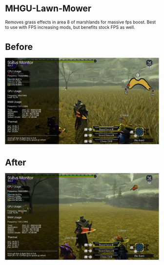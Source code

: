 # MHGU-Lawn-Mower
Removes grass effects in area 8 of marshlands for massive fps boost. Best to use with FPS increasing mods, but benefits stock FPS as well.
# Before
![Before](https://raw.githubusercontent.com/Luckyguess-0/MHGU-Lawn-Mower/main/Before.jpg)
# After
![After](https://raw.githubusercontent.com/Luckyguess-0/MHGU-Lawn-Mower/main/After.jpg)
